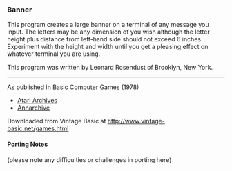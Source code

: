 ### Banner

This program creates a large banner on a terminal of any message you input. The letters may be any dimension of you wish although the letter height plus distance from left-hand side should not exceed 6 inches. Experiment with the height and width until you get a pleasing effect on whatever terminal you are using.

This program was written by Leonard Rosendust of Brooklyn, New York.

---

As published in Basic Computer Games (1978)
- [Atari Archives](https://www.atariarchives.org/basicgames/showpage.php?page=10)
- [Annarchive](https://annarchive.com/files/Basic_Computer_Games_Microcomputer_Edition.pdf#page=25)

Downloaded from Vintage Basic at
http://www.vintage-basic.net/games.html

#### Porting Notes

(please note any difficulties or challenges in porting here)

